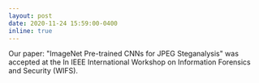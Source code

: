 ```yaml
---
layout: post
date: 2020-11-24 15:59:00-0400
inline: true
---
```


Our paper: "ImageNet Pre-trained CNNs for JPEG Steganalysis" was accepted at the In IEEE International Workshop on Information Forensics and Security (WIFS).